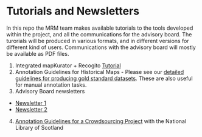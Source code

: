 # Tutorials and Newsletters

In this repo the MRM team makes available tutorials to the tools developed within the project, and all the communications for the advisory board. The turorials will be produced in various formats, and in different versions for different kind of users. Communications with the advisory board will mostly be available as PDF files.

1. Integrated mapKurator + Recogito [Tutorial](https://github.com/machines-reading-maps/Tutorials-Newsletters/wiki)
2. Annotation Guidelines for Historical Maps - Please see our [detailed guidelines for producing gold standard datasets](https://github.com/machines-reading-maps/Tutorials-Newsletters/wiki/Map-Text-Annotation-Guidelines). These are also useful for manual annotation tasks.
3. Advisory Board newsletters
  - [Newsletter 1](https://github.com/machines-reading-maps/Tutorials-Newsletters/blob/main/Newsletter_2021_10.pdf)
  - [Newsletter 2](https://github.com/machines-reading-maps/Tutorials-Newsletters/blob/main/Newsletter%2002.pdf)
4. [Annotation Guidelines for a Crowdsourcing Project](https://github.com/machines-reading-maps/Tutorials-Newsletters/wiki/Edinburgh-Map-Transcription-Event:-Annotation-Guidelines-for-the-Public) with the National Library of Scotland
